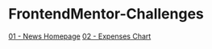# FrontendMentor-Challenges

[01 - News Homepage](https://falarzedu.github.io/FrontendMentor-Challenges/Challenges/News-Homepage/)
[02 - Expenses Chart](https://falarzedu.github.io/FrontendMentor-Challenges/Challenges/Expenses%20chart/expenses-chart-component-main/)
